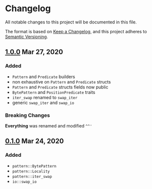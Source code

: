 # Changelog

All notable changes to this project will be documented in this file.

The format is based on [Keep a Changelog](https://keepachangelog.com/en/1.0.0/),
and this project adheres to [Semantic Versioning](https://semver.org/spec/v2.0.0.html).

## [1.0.0](https://crates.io/crates/bswp/0.1.0) Mar 27, 2020

### Added

* `Pattern` and `Predicate` builders
* non exhaustive on `Pattern` and `Predicate` structs
* `Pattern` and `Predicate` structs fields now public
* `BytePattern` and `PositionPredicate` traits
* `iter_swap` renamed to `swap_iter`
* generic `swap_iter` and `swap_io`

### Breaking Changes

**Everything** was renamed and modified `^^'`

## [0.1.0](https://crates.io/crates/bswp/0.1.0) Mar 24, 2020

### Added

* `pattern::BytePattern`
* `pattern::Locality`
* `pattern::iter_swap`
* `io::swap_io`
